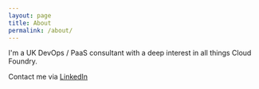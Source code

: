 ```yaml
---
layout: page
title: About
permalink: /about/
---
```


I'm a UK DevOps / PaaS consultant with a deep interest in all things Cloud Foundry.

Contact me via [LinkedIn](https://www.linkedin.com/in/dhrapson)
